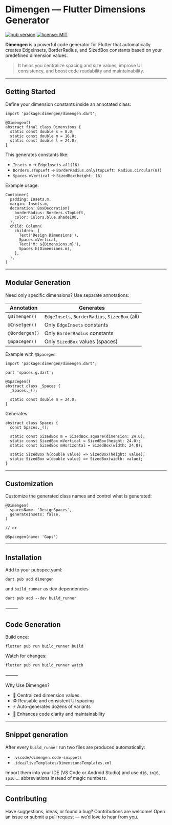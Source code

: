 # Dimengen — Flutter Dimensions Generator

[![pub version](https://img.shields.io/pub/v/dimengen.svg)](https://pub.dev/packages/dimengen)
[![license: MIT](https://img.shields.io/badge/license-MIT-blue.svg)](LICENSE)

**Dimengen** is a powerful code generator for Flutter that automatically creates EdgeInsets, BorderRadius, and SizedBox constants based on your predefined dimension values.

> It helps you centralize spacing and size values, improve UI consistency, and boost code readability and maintainability.

---

## Getting Started

Define your dimension constants inside an annotated class:

```
import 'package:dimengen/dimengen.dart';

@Dimengen()
abstract final class Dimensions {
  static const double s = 8.0;
  static const double m = 16.0;
  static const double l = 24.0;
}
```

This generates constants like:

- `Insets.m` → `EdgeInsets.all(16)`
- `Borders.sTopLeft` → `BorderRadius.only(topLeft: Radius.circular(8))`
- `Spaces.mVertical` → `SizedBox(height: 16)`

Example usage:

```
Container(
  padding: Insets.m,
  margin: Insets.m,
  decoration: BoxDecoration(
    borderRadius: Borders.sTopLeft,
    color: Colors.blue.shade100,
  ),
  child: Column(
    children: [
      Text('Design Dimensions'),
      Spaces.mVertical,
      Text('M: ${Dimensions.m}'),
      Spaces.h(Dimensions.m),
    ],
  ),
)
```

---

## Modular Generation

Need only specific dimensions? Use separate annotations:

| Annotation      | Generates                          |
|----------------|-------------------------------------|
| `@Dimengen()`  | `EdgeInsets`, `BorderRadius`, `SizedBox` (all) |
| `@Insetgen()`  | Only `EdgeInsets` constants         |
| `@Bordergen()` | Only `BorderRadius` constants       |
| `@Spacegen()`  | Only `SizedBox` values (spaces)     |

Example with `@Spacegen`:

```
import 'package:dimengen/dimengen.dart';

part 'spaces.g.dart';

@Spacegen()
abstract class _Spaces {
  _Spaces._();

  static const double m = 24.0;
}
```

Generates:

```
abstract class Spaces {
  const Spaces._();

  static const SizedBox m = SizedBox.square(dimension: 24.0);
  static const SizedBox mVertical = SizedBox(height: 24.0);
  static const SizedBox mHorizontal = SizedBox(width: 24.0);

  static SizedBox h(double value) => SizedBox(height: value);
  static SizedBox w(double value) => SizedBox(width: value);
}
```

---

## Customization

Customize the generated class names and control what is generated:

```
@Dimengen(
  spacesName: 'DesignSpaces',
  generateInsets: false,
)

// or

@Spacegen(name: 'Gaps')
```

---

## Installation

Add to your pubspec.yaml:

```
dart pub add dimengen
```

and `build_runner` as dev dependencies

```
dart pub add --dev build_runner
```

⸻

## Code Generation

Build once:

```
flutter pub run build_runner build
```

Watch for changes:

```
flutter pub run build_runner watch
```

⸻

Why Use Dimengen?
- 📐 Centralized dimension values
- ♻️ Reusable and consistent UI spacing
- ⚡ Auto-generates dozens of variants
- 👀 Enhances code clarity and maintainability

---

## Snippet generation
After every `build_runner` run two files are produced automatically:

* `.vscode/dimengen.code-snippets`
* `.idea/liveTemplates/DimensionsTemplates.xml`

Import them into your IDE (VS Code or Android Studio) and use
`d16`, `in16`, `sp16` … abbreviations instead of magic numbers.

---

## Contributing

Have suggestions, ideas, or found a bug? Contributions are welcome!
Open an issue or submit a pull request — we’d love to hear from you.
